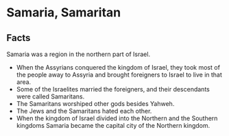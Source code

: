 # Samaria, Samaritan

## Facts

Samaria was a region in the northern part of Israel.

* When the Assyrians conquered the kingdom of Israel, they took most of the people away to Assyria and brought foreigners to Israel to live in that area.
* Some of the Israelites married the foreigners, and their descendants were called Samaritans.
* The Samaritans worshiped other gods besides Yahweh.
* The Jews and the Samaritans hated each other.
* When the kingdom of Israel divided into the Northern and the Southern kingdoms Samaria became the capital city of the Northern kingdom.